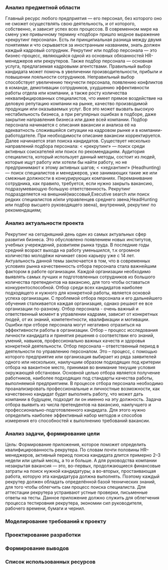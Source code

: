 ### Анализ предметной области
Главный ресурс любого предприятия — его персонал, без которого оно не сможет осуществлять свою деятельность, и от которого, собственно, и зависит успех всех процессов. В современном мире на смену уже привычному термину «подбор» пришло модное выражение «рекрутинг персонала». Есть ли принципиальная разница между двумя понятиями и что скрывается за иностранным названием, знать должен каждый кадровый сотрудник.
Рекрутинг или подбор персонала — это бизнес-процесс, являющийся одной из основных обязанностей HR-менеджеров или рекрутеров. Также подбор персонала — основная услуга, предлагаемая кадровыми агентствами.
Правильный выбор кандидата может помочь в увеличении производительности, прибыли и повышении лояльности сотрудников. Неправильный выбор способствует увеличению текучести персонала, появлению конфликтов в команде, демотивации сотрудников, ухудшению эффективности работы отдела или компании, а также росту количества неквалифицированных специалистов, что имеет прямое воздействие на деловую репутацию компании на рынке, качество производимой продукции или оказываемых услуг. Все это может вызвать высокую нестабильность бизнеса, а при регулярных ошибках в подборе, даже закрытие направления бизнеса или даже всей компании.
Подбор персонала начинается с описания вакансии и анализа её на адекватность сложившейся ситуации на кадровом рынке и в компании-работодателе. При необходимости описание вакансии корректируется. Далее начинается этап поиска кандидатов.
Существует несколько направлений подбора персонала:
< «рекрутинг» — поиск среди активных соискателей или поиск по рекомендациям. Аудитория специалиста, который использует данный методы, состоит из людей, которые ищут работу или хотели бы найти работу, но не предпринимают к этому активных шагов;
< «хедхантинг» (Headhunting) — поиск специалистов и менеджеров, уже занимающих такие же или смежные должности в конкурирующих компаниях. Переманивание сотрудника, как правило, требуется, если нужно закрыть вакансию, подразумевающую большую ответственность.
Рекрутинг подразделяется на внешний(массовый,Executive search или поиск редких специалистов и/или управленцев среднего звена,HeadHunting или подбор высшего руководящего звена), внутренний, рекрутинг по рекомендациям;
### Анализ актуальности проекта
Рекрутинг на сегодняшний день один из самых актуальных сфер развития бизнеса. Это обусловлено появлением новых институтов, учебных учереждений, развитием рынка труда. В последние годы средний возраст выхода на работу уменьшился, т.к огромное количество молодёжи начинает свою карьеру уже с 14 лет.
Актуальность данной темы заключается в том, что в современных условиях рынка качественность
отбора персонала стала важнейшим фактором в работе организации. Каждой организации необходимо
выявлять самых лучших и подготовленных сотрудников из большого количества претендентов на
вакансию, для того чтобы оставаться конкурентоспособной. Отбор среди всех кандидатов наиболее
подходящего и нужного для конкретной работы, является основой успеха организации. С проблемой
отбора персонала и его дальнейшего обучения сталкивается каждая организация, однако решают ее все
организации по-разному. Отбор персонала - очень важный и ответственный момент в управлении
кадрами, зависит от конкретных людей, от их знаний, компетентности, квалификации и мотивации.
Ошибки при отборе персонала могут негативно отразиться на эффективности работы в организации.
Отбор – процесс исследования личности кандидата и принятия решения о соответствии его знаний,
умений, навыков, профессионально важных качеств и здоровья конкретной деятельности.
Отбор персонала – ответственный период в деятельности по управлению персоналом. Это – процесс,
с помощью которого предприятие или организация выбирает из ряда заявителей одного или нескольких,
наилучшим образом подходящих под критерии отбора на вакантное место, принимая во внимание
текущие условия окружающей обстановки.
Основной целью отбора является получение работников, наиболее подходящих под стандарты
качества работы, выполняемой предприятием.
В процессе отбора персонала необходимо проанализировать профессиональные и личностные
возможности, как качественно кандидат будет выполнять работу, что может дать компании в будущем,
подходит ли он именно на эту должность. Задача отбора выявить из числа претендентов на вакансию,
наилучшего и профессионально-подготовленного кандидата. Для этого нужно определить наиболее
эффективный набор методов и способов измерения его способностей к выполнению требований
вакансии. 
### Анализ задачи, формирование цели
Цель: Формирование приложения, которое поможет определить квалифицированность рекрутера.
По словам почти половины HR–менеджеров, активный период поиска кандидата длится примерно 2–3 недели или целый месяц, а то и больше. А для руководства компании незакрытая вакансия — это, во-первых, продолжающиеся финансовые затраты на поиск нужной кандидатуры; а во-вторых, простаивающая работа, которую эта кандидатура должна выполнять. Поэтому каждый рекрутер должен обладать определённой базой технических знаний, для того чтобы облегчить сам процесс поиска специалиста. Для аттестации рекрутера устраивают устные проверки, письменные ответы на тесты. Данное приложение должно служить для облегчения процесса тестировния рекрутера, экономии сил руководителя, рабочего времени, бумаги и чернил.
### Моделирование требований к проекту

### Проектирование разработки

### Формирование выводов

### Список использованных ресурсов
